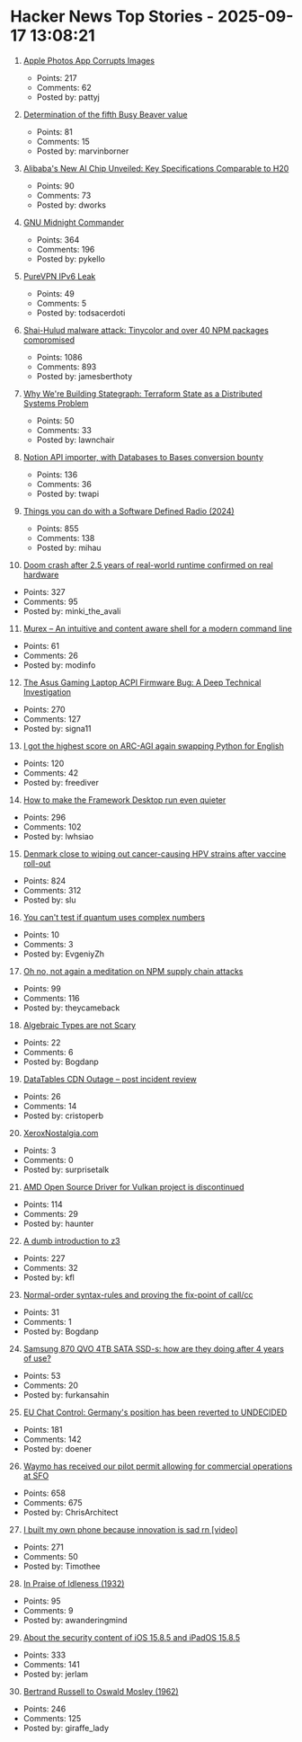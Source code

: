 # Hacker News Top Stories - 2025-09-17 13:08:21

1. [Apple Photos App Corrupts Images](https://tenderlovemaking.com/2025/09/17/apple-photos-app-corrupts-images/)
   - Points: 217
   - Comments: 62
   - Posted by: pattyj

2. [Determination of the fifth Busy Beaver value](https://arxiv.org/abs/2509.12337)
   - Points: 81
   - Comments: 15
   - Posted by: marvinborner

3. [Alibaba's New AI Chip Unveiled: Key Specifications Comparable to H20](https://news.futunn.com/en/post/62202518/alibaba-s-new-ai-chip-unveiled-key-specifications-comparable-to)
   - Points: 90
   - Comments: 73
   - Posted by: dworks

4. [GNU Midnight Commander](https://midnight-commander.org/)
   - Points: 364
   - Comments: 196
   - Posted by: pykello

5. [PureVPN IPv6 Leak](https://anagogistis.com/posts/purevpn-ipv6-leak/)
   - Points: 49
   - Comments: 5
   - Posted by: todsacerdoti

6. [Shai-Hulud malware attack: Tinycolor and over 40 NPM packages compromised](https://socket.dev/blog/ongoing-supply-chain-attack-targets-crowdstrike-npm-packages)
   - Points: 1086
   - Comments: 893
   - Posted by: jamesberthoty

7. [Why We're Building Stategraph: Terraform State as a Distributed Systems Problem](https://stategraph.dev/blog/why-stategraph/)
   - Points: 50
   - Comments: 33
   - Posted by: lawnchair

8. [Notion API importer, with Databases to Bases conversion bounty](https://github.com/obsidianmd/obsidian-importer/issues/421)
   - Points: 136
   - Comments: 36
   - Posted by: twapi

9. [Things you can do with a Software Defined Radio (2024)](https://blinry.org/50-things-with-sdr/)
   - Points: 855
   - Comments: 138
   - Posted by: mihau

10. [Doom crash after 2.5 years of real-world runtime confirmed on real hardware](https://lenowo.org/viewtopic.php?t=31)
   - Points: 327
   - Comments: 95
   - Posted by: minki_the_avali

11. [Murex – An intuitive and content aware shell for a modern command line](https://murex.rocks/)
   - Points: 61
   - Comments: 26
   - Posted by: modinfo

12. [The Asus Gaming Laptop ACPI Firmware Bug: A Deep Technical Investigation](https://github.com/Zephkek/Asus-ROG-Aml-Deep-Dive)
   - Points: 270
   - Comments: 127
   - Posted by: signa11

13. [I got the highest score on ARC-AGI again swapping Python for English](https://jeremyberman.substack.com/p/how-i-got-the-highest-score-on-arc-agi-again)
   - Points: 120
   - Comments: 42
   - Posted by: freediver

14. [How to make the Framework Desktop run even quieter](https://noctua.at/en/how-to-make-the-framework-desktop-run-even-quieter)
   - Points: 296
   - Comments: 102
   - Posted by: lwhsiao

15. [Denmark close to wiping out cancer-causing HPV strains after vaccine roll-out](https://www.gavi.org/vaccineswork/denmark-close-wiping-out-leading-cancer-causing-hpv-strains-after-vaccine-roll-out)
   - Points: 824
   - Comments: 312
   - Posted by: slu

16. [You can't test if quantum uses complex numbers](https://algassert.com/post/2501)
   - Points: 10
   - Comments: 3
   - Posted by: EvgeniyZh

17. [Oh no, not again a meditation on NPM supply chain attacks](https://tane.dev/2025/09/oh-no-not-again...-a-meditation-on-npm-supply-chain-attacks/)
   - Points: 99
   - Comments: 116
   - Posted by: theycameback

18. [Algebraic Types are not Scary](https://blog.aiono.dev/posts/algebraic-types-are-not-scary,-actually.html)
   - Points: 22
   - Comments: 6
   - Posted by: Bogdanp

19. [DataTables CDN Outage – post incident review](https://datatables.net/blog/2025/july-29-outage)
   - Points: 26
   - Comments: 14
   - Posted by: cristoperb

20. [XeroxNostalgia.com](https://xeroxnostalgia.com/)
   - Points: 3
   - Comments: 0
   - Posted by: surprisetalk

21. [AMD Open Source Driver for Vulkan project is discontinued](https://github.com/GPUOpen-Drivers/AMDVLK/discussions/416)
   - Points: 114
   - Comments: 29
   - Posted by: haunter

22. [A dumb introduction to z3](https://asibahi.github.io/thoughts/a-gentle-introduction-to-z3/)
   - Points: 227
   - Comments: 32
   - Posted by: kfl

23. [Normal-order syntax-rules and proving the fix-point of call/cc](https://okmij.org/ftp/Scheme/callcc-calc-page.html)
   - Points: 31
   - Comments: 1
   - Posted by: Bogdanp

24. [Samsung 870 QVO 4TB SATA SSD-s: how are they doing after 4 years of use?](https://ounapuu.ee/posts/2025/09/15/samsung-870-qvo/)
   - Points: 53
   - Comments: 20
   - Posted by: furkansahin

25. [EU Chat Control: Germany's position has been reverted to UNDECIDED](https://mastodon.social/@chatcontrol/115215006562371435)
   - Points: 181
   - Comments: 142
   - Posted by: doener

26. [Waymo has received our pilot permit allowing for commercial operations at SFO](https://waymo.com/blog/#short-all-systems-go-at-sfo-waymo-has-received-our-pilot-permit)
   - Points: 658
   - Comments: 675
   - Posted by: ChrisArchitect

27. [I built my own phone because innovation is sad rn [video]](https://www.youtube.com/watch?v=qy_9w_c2ub0)
   - Points: 271
   - Comments: 50
   - Posted by: Timothee

28. [In Praise of Idleness (1932)](https://harpers.org/archive/1932/10/in-praise-of-idleness/)
   - Points: 95
   - Comments: 9
   - Posted by: awanderingmind

29. [About the security content of iOS 15.8.5 and iPadOS 15.8.5](https://support.apple.com/en-us/125142)
   - Points: 333
   - Comments: 141
   - Posted by: jerlam

30. [Bertrand Russell to Oswald Mosley (1962)](https://lettersofnote.com/2016/02/02/every-ounce-of-my-energy/)
   - Points: 246
   - Comments: 125
   - Posted by: giraffe_lady

